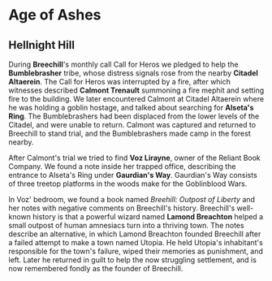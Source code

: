 Age of Ashes
============

Hellnight Hill
--------------

During **Breechill**'s monthly call Call for Heros we pledged to help the **Bumblebrasher** tribe, whose distress signals rose from the nearby **Citadel Altaerein**.
The Call for Heros was interrupted by a fire, after which witnesses described **Calmont Trenault** summoning a fire mephit and setting fire to the building.
We later encountered Calmont at Citadel Altaerein where he was holding a goblin hostage, and talked about searching for **Alseta's Ring**.
The Bumblebrashers had been displaced from the lower levels of the Citadel, and were unable to return.
Calmont was captured and returned to Breechill to stand trial, and the Bumblebrashers made camp in the forest nearby.

After Calmont's trial we tried to find **Voz Lirayne**, owner of the Reliant Book Company.
We found a note inside her trapped office, describing the entrance to Alseta's Ring under **Gaurdian's Way**.
Gaurdian's Way consists of three treetop platforms in the woods make for the Goblinblood Wars.

In Voz' bedroom, we found a book named _Breehill: Outpost of Liberty_ and her notes with negative comments on Breechill's history.
Breechill's well-known history is that a powerful wizard named **Lamond Breachton** helped a small outpost of human amnesiacs turn into a thriving town.
The notes describe an alternative, in which Lamond Breachton founded Breechill after a failed attempt to make a town named Utopia. 
He held Utopia's inhabitant's responsible for the town's failure, wiped their memories as punishment, and left.
Later he returned in guilt to help the now struggling settlement, and is now remembered fondly as the founder of Breechill.
